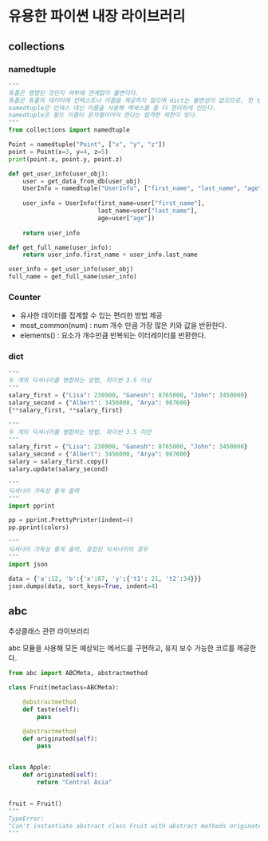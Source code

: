 # 유용한 파이썬 내장 라이브러리

## collections

### namedtuple

```py
"""
튜플은 명명된 것인지 여부에 관계없이 불변이다.
튜플은 튜플의 데이터에 컨텍스트나 이름을 제공하지 않으며 dict는 불변성이 없으므로, 첫 번째 할당 후에 데이터를 변경하지 않으려는 경우 제약을 받는다.
namedtuple은 인덱스 대신 이름을 사용해 액세스를 좀 더 편리하게 만든다.
namedtuple은 필드 이름이 문자열이어야 한다는 엄격한 제한이 있다.
"""
from collections import namedtuple

Point = namedtuple("Point", ["x", "y", "z"])
point = Point(x=3, y=4, z=5)
print(point.x, point.y, point.z)
```

```py
def get_user_info(user_obj):
    user = get_data_from_db(user_obj)
    UserInfo = namedtuple("UserInfo", ["first_name", "last_name", "age"])
    
    user_info = UserInfo(first_name=user["first_name"],
                         last_name=user["last_name"],
                         age=user["age"])
    
    return user_info

def get_full_name(user_info):
    return user_info.first_name + user_info.last_name

user_info = get_user_info(user_obj)
full_name = get_full_name(user_info)

```

### Counter

- 유사한 데이터를 집계할 수 있는 편리한 방법 제공
- most_common(num) : num 개수 만큼 가장 많은 키와 값을 반환한다.
- elements() : 요소가 개수만큼 반복되는 이터레이터를 반환한다.

### dict

```py
"""
두 개의 딕셔너리를 병합하는 방법, 파이썬 3.5 이상
"""
salary_first = {"Lisa": 238900, "Ganesh": 8765000, "John": 3450000}
salary_second = {"Albert": 3456000, "Arya": 987600}
{**salary_first, **salary_first}
```

```py
"""
두 개의 딕셔너리를 병합하는 방법, 파이썬 3.5 미만
"""
salary_first = {"Lisa": 238900, "Ganesh": 8765000, "John": 3450000}
salary_second = {"Albert": 3456000, "Arya": 987600}
salary = salary_first.copy()
salary.update(salary_second)
```


```py
"""
딕셔너리 가독성 좋게 출력
"""
import pprint

pp = pprint.PrettyPrinter(indent=4)
pp.pprint(colors)
```


```py
"""
딕셔너리 가독성 좋게 출력, 중첩된 딕셔너리의 경우
"""
import json

data = {'a':12, 'b':{'x':87, 'y':{'t1': 21, 't2':34}}}
json.dumps(data, sort_keys=True, indent=4)
```

## abc

추상클래스 관련 라이브러리

abc 모듈을 사용해 모든 예상되는 메서드를 구현하고, 유지 보수 가능한 코르를 제공한다.

```py
from abc import ABCMeta, abstractmethod

class Fruit(metaclass=ABCMeta):

    @abstractmethod
    def taste(self):
        pass

    @abstractmethod
    def originated(self):
        pass


class Apple:
    def originated(self):
        return "Central Asia"


fruit = Fruit()
"""
TypeError:
"Can't instantiate abstract class Fruit with abstract methods originated, taste"
"""
```